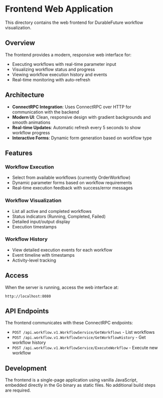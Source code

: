 # Frontend Web Application

This directory contains the web frontend for DurableFuture workflow visualization.

## Overview

The frontend provides a modern, responsive web interface for:
- Executing workflows with real-time parameter input
- Visualizing workflow status and progress
- Viewing workflow execution history and events
- Real-time monitoring with auto-refresh

## Architecture

- **ConnectRPC Integration**: Uses ConnectRPC over HTTP for communication with the backend
- **Modern UI**: Clean, responsive design with gradient backgrounds and smooth animations
- **Real-time Updates**: Automatic refresh every 5 seconds to show workflow progress
- **Interactive Forms**: Dynamic form generation based on workflow type

## Features

### Workflow Execution
- Select from available workflows (currently OrderWorkflow)
- Dynamic parameter forms based on workflow requirements
- Real-time execution feedback with success/error messages

### Workflow Visualization
- List all active and completed workflows
- Status indicators (Running, Completed, Failed)
- Detailed input/output display
- Execution timestamps

### Workflow History
- View detailed execution events for each workflow
- Event timeline with timestamps
- Activity-level tracking

## Access

When the server is running, access the web interface at:
```
http://localhost:8080
```

## API Endpoints

The frontend communicates with these ConnectRPC endpoints:
- `POST /api.workflow.v1.WorkflowService/GetWorkflows` - List workflows
- `POST /api.workflow.v1.WorkflowService/GetWorkflowHistory` - Get workflow history
- `POST /api.workflow.v1.WorkflowService/ExecuteWorkflow` - Execute new workflow

## Development

The frontend is a single-page application using vanilla JavaScript, embedded directly in the Go binary as static files. No additional build steps are required.